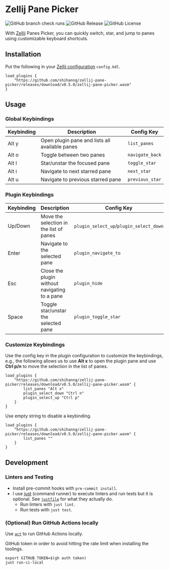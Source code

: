 # Zellij Pane Picker

![GitHub branch check runs](https://img.shields.io/github/check-runs/shihanng/zellij-pane-picker/main)
![GitHub Release](https://img.shields.io/github/v/release/shihanng/zellij-pane-picker)
![GitHub License](https://img.shields.io/github/license/shihanng/zellij-pane-picker)

With [Zellij](https://zellij.dev/) Panes Picker,
you can quickly switch, star, and jump to panes using customizable keyboard shortcuts.

## Installation

Put the following in your
[Zellij configuration](https://zellij.dev/documentation/configuration.html)
`config.kdl`.

```kdl
load_plugins {
    "https://github.com/shihanng/zellij-pane-picker/releases/download/v0.5.0/zellij-pane-picker.wasm"
}
```

## Usage

### Global Keybindings

| Keybinding | Description                                    | Config Key      |
| ---------- | ---------------------------------------------- | --------------- |
| Alt y      | Open plugin pane and lists all available panes | `list_panes`    |
| Alt o      | Toggle between two panes                       | `navigate_back` |
| Alt l      | Star/unstar the focused pane                   | `toggle_star`   |
| Alt i      | Navigate to next starred pane                  | `next_star`     |
| Alt u      | Navigate to previous starred pane              | `previous_star` |

<!-- markdownlint-disable MD013 -->

### Plugin Keybindings

| Keybinding | Description                                   | Config Key                              |
| ---------- | --------------------------------------------- | --------------------------------------- |
| Up/Down    | Move the selection in the list of panes       | `plugin_select_up`/`plugin_select_down` |
| Enter      | Navigate to the selected pane                 | `plugin_navigate_to`                    |
| Esc        | Close the plugin without navigating to a pane | `plugin_hide`                           |
| Space      | Toggle star/unstar the selected pane          | `plugin_toggle_star`                    |

### Customize Keybindings

Use the config key in the plugin configuration to customize the keybindings, e.g.,
the following allows us to use **Alt x** to open the plugin pane and
use **Ctrl p/n** to move the selection in the list of panes.

```kdl
load_plugins {
    "https://github.com/shihanng/zellij-pane-picker/releases/download/v0.5.0/zellij-pane-picker.wasm" {
        list_panes "Alt x"
        plugin_select_down "Ctrl n"
        plugin_select_up "Ctrl p"
    }
}
```

Use empty string to disable a keybinding.

```kdl
load_plugins {
    "https://github.com/shihanng/zellij-pane-picker/releases/download/v0.5.0/zellij-pane-picker.wasm" {
        list_panes ""
    }
}
```

<!-- markdownlint-enable MD013 -->

## Development

### Linters and Testing

- Install pre-commit hooks with `pre-commit install`.
- I use [just](https://just.systems/) (command runner) to execute linters
  and run tests but it is optional. See [`justfile`](./justfile) for
  what they actually do.
  - Run linters with `just lint`.
  - Run tests with `just test`.

### (Optional) Run GitHub Actions locally

Use [`act`](https://github.com/nektos/act) to run GitHub Actions locally.

GitHub token in order to avoid hitting the rate limit
when installing the toolings.

```shell
export GITHUB_TOKEN=$(gh auth token)
just run-ci-local
```
